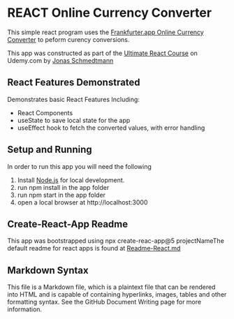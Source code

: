 # REACT Online Currency Converter

This simple react program uses the [Frankfurter.app Online Currency Converter](https://www.frankfurter.app/docs/#conversion)
to peform curency conversions.
    

This app was constructed as part of the [Ultimate React Course](https://www.udemy.com/course/the-ultimate-react-course/) on Udemy.com by [Jonas Schmedtmann](https://www.udemy.com/user/jonasschmedtmann/?kw=Jonas+Schmedtmann)

## React Features Demonstrated

Demonstrates basic React Features Including:

* React Components
* useState to save local state for the app
* useEffect hook to fetch the converted values, with error handling


## Setup and Running
In order to run this app you will need the following

1. Install [Node.js](https://nodejs.org/en) for local development.
1. run npm install in the app folder
1. run npm start in the app folder
1. open a local browser at http://localhost:3000

## Create-React-App Readme
This app was bootstrapped using npx create-reac-app@5 projectNameThe default readme for react apps is found at [Readme-React.md](./Readme-React.md)

## Markdown Syntax
This file is a Markdown file, which is a plaintext file that can be rendered into HTML and is capable of containing hyperlinks, images, tables and other formatting syntax. See the GitHub Document Writing page for more information.